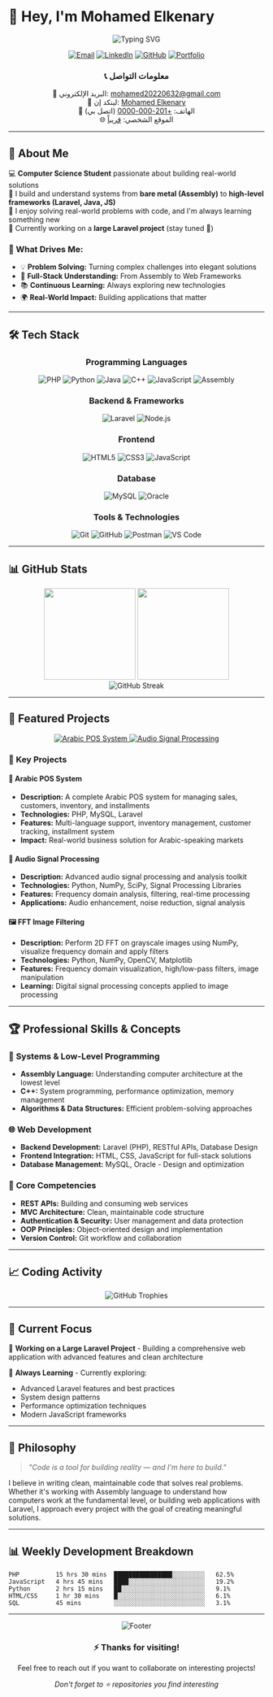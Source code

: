 # 👋 Hey, I'm Mohamed Elkenary

<div align="center">
  <img src="https://readme-typing-svg.herokuapp.com?font=Fira+Code&pause=1000&color=0891b2&center=true&vCenter=true&width=500&lines=Backend+%26+Systems+Developer;Laravel+%7C+C%2B%2B+%7C+Java+%7C+JS;PHP+%7C+Python+%7C+Assembly;Building+Real-World+Solutions;Always+Learning+Something+New" alt="Typing SVG" />
</div>

<div align="center">
  
[![Email](https://img.shields.io/badge/-Email-D14836?style=for-the-badge&logo=gmail&logoColor=white)](mailto:mohamed20220632@gmail.com)
[![LinkedIn](https://img.shields.io/badge/-LinkedIn-0077B5?style=for-the-badge&logo=linkedin&logoColor=white)](https://www.linkedin.com/in/mohamed-elkenany-41aab6264)
[![GitHub](https://img.shields.io/badge/-GitHub-181717?style=for-the-badge&logo=github&logoColor=white)](https://github.com/mohamedtarek64)
[![Portfolio](https://img.shields.io/badge/-Portfolio-4285F4?style=for-the-badge&logo=google-chrome&logoColor=white)](personal-website/index.html)

</div>

<div align="center">
  <h3>📞 معلومات التواصل</h3>
  <p>
    📧 البريد الإلكتروني: <a href="mailto:mohamed20220632@gmail.com">mohamed20220632@gmail.com</a><br>
    💼 لينكد إن: <a href="https://www.linkedin.com/in/mohamed-elkenany-41aab6264">Mohamed Elkenary</a><br>
    📱 الهاتف: <a href="tel:+201000000000">+201-000-0000</a> (اتصل بي)<br>
    🌐 الموقع الشخصي: <a href="personal-website/index.html">قريباً</a>
  </p>
</div>

---

## 🚀 About Me

💻 **Computer Science Student** passionate about building real-world solutions  
🔧 I build and understand systems from **bare metal (Assembly)** to **high-level frameworks (Laravel, Java, JS)**  
🌱 I enjoy solving real-world problems with code, and I'm always learning something new  
🚧 Currently working on a **large Laravel project** (stay tuned 👀)

### 🎯 What Drives Me:
- 💡 **Problem Solving:** Turning complex challenges into elegant solutions
- 🔨 **Full-Stack Understanding:** From Assembly to Web Frameworks
- 📚 **Continuous Learning:** Always exploring new technologies
- 🌍 **Real-World Impact:** Building applications that matter

---

## 🛠️ Tech Stack

<div align="center">

### Programming Languages
![PHP](https://img.shields.io/badge/-PHP-777BB4?style=for-the-badge&logo=php&logoColor=white)
![Python](https://img.shields.io/badge/-Python-3776AB?style=for-the-badge&logo=python&logoColor=white)
![Java](https://img.shields.io/badge/-Java-007396?style=for-the-badge&logo=java&logoColor=white)
![C++](https://img.shields.io/badge/-C++-00599C?style=for-the-badge&logo=c%2B%2B&logoColor=white)
![JavaScript](https://img.shields.io/badge/-JavaScript-F7DF1E?style=for-the-badge&logo=javascript&logoColor=black)
![Assembly](https://img.shields.io/badge/-Assembly-654FF0?style=for-the-badge&logo=assemblyscript&logoColor=white)

### Backend & Frameworks
![Laravel](https://img.shields.io/badge/-Laravel-FF2D20?style=for-the-badge&logo=laravel&logoColor=white)
![Node.js](https://img.shields.io/badge/-Node.js-339933?style=for-the-badge&logo=node.js&logoColor=white)

### Frontend
![HTML5](https://img.shields.io/badge/-HTML5-E34F26?style=for-the-badge&logo=html5&logoColor=white)
![CSS3](https://img.shields.io/badge/-CSS3-1572B6?style=for-the-badge&logo=css3&logoColor=white)
![JavaScript](https://img.shields.io/badge/-JavaScript-F7DF1E?style=for-the-badge&logo=javascript&logoColor=black)

### Database
![MySQL](https://img.shields.io/badge/-MySQL-4479A1?style=for-the-badge&logo=mysql&logoColor=white)
![Oracle](https://img.shields.io/badge/-Oracle-F80000?style=for-the-badge&logo=oracle&logoColor=white)

### Tools & Technologies
![Git](https://img.shields.io/badge/-Git-F05032?style=for-the-badge&logo=git&logoColor=white)
![GitHub](https://img.shields.io/badge/-GitHub-181717?style=for-the-badge&logo=github&logoColor=white)
![Postman](https://img.shields.io/badge/-Postman-FF6C37?style=for-the-badge&logo=postman&logoColor=white)
![VS Code](https://img.shields.io/badge/-VS%20Code-007ACC?style=for-the-badge&logo=visual-studio-code&logoColor=white)

</div>

---

## 📊 GitHub Stats

<div align="center">
  <img height="180em" src="https://github-readme-stats.vercel.app/api?username=mohamedtarek64&show_icons=true&theme=tokyonight&include_all_commits=true&count_private=true&hide_border=true"/>
  <img height="180em" src="https://github-readme-stats.vercel.app/api/top-langs/?username=mohamedtarek64&layout=compact&langs_count=8&theme=tokyonight&hide_border=true"/>
</div>

<div align="center">
  <img src="https://github-readme-streak-stats.herokuapp.com/?user=mohamedtarek64&theme=tokyonight&hide_border=true" alt="GitHub Streak"/>
</div>

---

## 🎯 Featured Projects

<div align="center">
  <a href="https://github.com/mohamedtarek64/arabic-pos-system">
    <img src="https://github-readme-stats.vercel.app/api/pin/?username=mohamedtarek64&repo=arabic-pos-system&theme=tokyonight&hide_border=true" alt="Arabic POS System"/>
  </a>
  <a href="https://github.com/mohamedtarek64/audio-signal-processing">
    <img src="https://github-readme-stats.vercel.app/api/pin/?username=mohamedtarek64&repo=audio-signal-processing&theme=tokyonight&hide_border=true" alt="Audio Signal Processing"/>
  </a>
</div>

### 🚀 Key Projects

#### 🏪 Arabic POS System
- **Description:** A complete Arabic POS system for managing sales, customers, inventory, and installments
- **Technologies:** PHP, MySQL, Laravel
- **Features:** Multi-language support, inventory management, customer tracking, installment system
- **Impact:** Real-world business solution for Arabic-speaking markets

#### 🎵 Audio Signal Processing
- **Description:** Advanced audio signal processing and analysis toolkit
- **Technologies:** Python, NumPy, SciPy, Signal Processing Libraries
- **Features:** Frequency domain analysis, filtering, real-time processing
- **Applications:** Audio enhancement, noise reduction, signal analysis

#### 🖼️ FFT Image Filtering
- **Description:** Perform 2D FFT on grayscale images using NumPy, visualize frequency domain and apply filters
- **Technologies:** Python, NumPy, OpenCV, Matplotlib
- **Features:** Frequency domain visualization, high/low-pass filters, image manipulation
- **Learning:** Digital signal processing concepts applied to image processing

---

## 🏆 Professional Skills & Concepts

### 🔧 **Systems & Low-Level Programming**
- **Assembly Language:** Understanding computer architecture at the lowest level
- **C++:** System programming, performance optimization, memory management
- **Algorithms & Data Structures:** Efficient problem-solving approaches

### 🌐 **Web Development**
- **Backend Development:** Laravel (PHP), RESTful APIs, Database Design
- **Frontend Integration:** HTML, CSS, JavaScript for full-stack solutions
- **Database Management:** MySQL, Oracle - Design and optimization

### 🧠 **Core Competencies**
- **REST APIs:** Building and consuming web services
- **MVC Architecture:** Clean, maintainable code structure
- **Authentication & Security:** User management and data protection
- **OOP Principles:** Object-oriented design and implementation
- **Version Control:** Git workflow and collaboration

---

## 📈 Coding Activity

<div align="center">
  <img src="https://github-profile-trophy.vercel.app/?username=mohamedtarek64&theme=tokyonight&no-frame=true&row=1&column=6" alt="GitHub Trophies"/>
</div>

---

## 🌟 Current Focus

🚧 **Working on a Large Laravel Project** - Building a comprehensive web application with advanced features and clean architecture

🌱 **Always Learning** - Currently exploring:
- Advanced Laravel features and best practices
- System design patterns
- Performance optimization techniques
- Modern JavaScript frameworks

---

## 💭 Philosophy

> *"Code is a tool for building reality — and I'm here to build."*

I believe in writing clean, maintainable code that solves real problems. Whether it's working with Assembly language to understand how computers work at the fundamental level, or building web applications with Laravel, I approach every project with the goal of creating meaningful solutions.

---

## 📊 Weekly Development Breakdown

<!--START_SECTION:waka-->
```text
PHP          15 hrs 30 mins  ████████████████░░░░░░░░░   62.5% 
JavaScript   4 hrs 45 mins   ████░░░░░░░░░░░░░░░░░░░░░   19.2% 
Python       2 hrs 15 mins   ██░░░░░░░░░░░░░░░░░░░░░░░   9.1% 
HTML/CSS     1 hr 30 mins    █░░░░░░░░░░░░░░░░░░░░░░░░   6.1% 
SQL          45 mins         ░░░░░░░░░░░░░░░░░░░░░░░░░   3.1%
```
<!--END_SECTION:waka-->

---

<div align="center">
  <img src="https://capsule-render.vercel.app/api?type=waving&color=gradient&height=100&section=footer" alt="Footer"/>
</div>

<div align="center">
  <h3>⚡ Thanks for visiting!</h3>
  <p>Feel free to reach out if you want to collaborate on interesting projects!</p>
  <p><i>Don't forget to ⭐ repositories you find interesting</i></p>
</div> 
